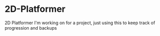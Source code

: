# 2D-Platformer
 
2D Platformer I'm working on for a project, just using this to keep track of progression and backups